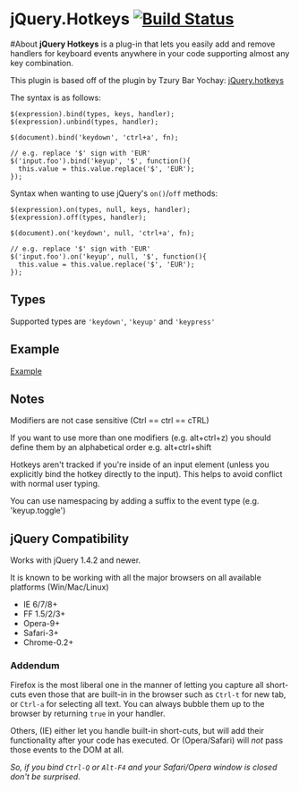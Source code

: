 # jQuery.Hotkeys [![Build Status](https://secure.travis-ci.org/jeresig/jquery.hotkeys.png)](http://travis-ci.org/jeresig/jquery.hotkeys)

#About
**jQuery Hotkeys** is a plug-in that lets you easily add and remove handlers for keyboard events anywhere in your code supporting almost any key combination.

This plugin is based off of the plugin by Tzury Bar Yochay: [jQuery.hotkeys](https://github.com/tzuryby/jquery.hotkeys)

The syntax is as follows:

    $(expression).bind(types, keys, handler);
    $(expression).unbind(types, handler);
    
    $(document).bind('keydown', 'ctrl+a', fn);
    
    // e.g. replace '$' sign with 'EUR'
    $('input.foo').bind('keyup', '$', function(){
      this.value = this.value.replace('$', 'EUR');
    });
    
Syntax when wanting to use jQuery's `on()`/`off` methods:

    $(expression).on(types, null, keys, handler);
    $(expression).off(types, handler);
    
    $(document).on('keydown', null, 'ctrl+a', fn);
    
    // e.g. replace '$' sign with 'EUR'
    $('input.foo').on('keyup', null, '$', function(){
      this.value = this.value.replace('$', 'EUR');
    });     

## Types

Supported types are `'keydown'`, `'keyup'` and `'keypress'`

## Example

[Example](http://htmlpreview.github.com/?https://github.com/jeresig/jquery.hotkeys/master/test-static-05.html)

## Notes

Modifiers are not case sensitive (Ctrl == ctrl == cTRL)

If you want to use more than one modifiers (e.g. alt+ctrl+z) you should define them by an alphabetical order e.g. alt+ctrl+shift

Hotkeys aren't tracked if you're inside of an input element (unless you explicitly bind the hotkey directly to the input). This helps to avoid conflict with normal user typing.

You can use namespacing by adding a suffix to the event type (e.g. 'keyup.toggle')

## jQuery Compatibility

Works with jQuery 1.4.2 and newer.

It is known to be working with all the major browsers on all available platforms (Win/Mac/Linux)

 * IE 6/7/8+
 * FF 1.5/2/3+
 * Opera-9+
 * Safari-3+
 * Chrome-0.2+

### Addendum

Firefox is the most liberal one in the manner of letting you capture all short-cuts even those that are built-in in the browser such as `Ctrl-t` for new tab, or `Ctrl-a` for selecting all text. You can always bubble them up to the browser by returning `true` in your handler.

Others, (IE) either let you handle built-in short-cuts, but will add their functionality after your code has executed. Or (Opera/Safari) will *not* pass those events to the DOM at all.

*So, if you bind `Ctrl-Q` or `Alt-F4` and your Safari/Opera window is closed don't be surprised.*
